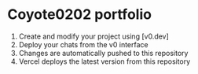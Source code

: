 # Coyote0202 portfolio

1. Create and modify your project using [v0.dev]
2. Deploy your chats from the v0 interface
3. Changes are automatically pushed to this repository
4. Vercel deploys the latest version from this repository
